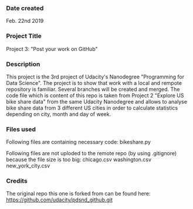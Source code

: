 ### Date created
Feb. 22nd 2019

### Project Title
Project 3: "Post your work on GitHub"

### Description
This project is the 3rd project of Udacity's Nanodegree "Programming for Data Science". The project is to show that work with a local and rempote repository is familiar. Several branches will be created and merged. The code file which is content of this repo is taken from Project 2 "Explore US bike share data" from the same Udacity Nanodegree and allows to analyse bike share data from 3 different US cities in order to calculate statistics depending on city, month and day of week.

### Files used
Following files are containing necessary code: 
bikeshare.py

Following files are not uploded to the remote repo (by using .gitignore) because the file size is too big: 
chicago.csv
washington.csv
new_york_city.csv

### Credits
The original repo this one is forked from can be found here: https://github.com/udacity/pdsnd_github.git
